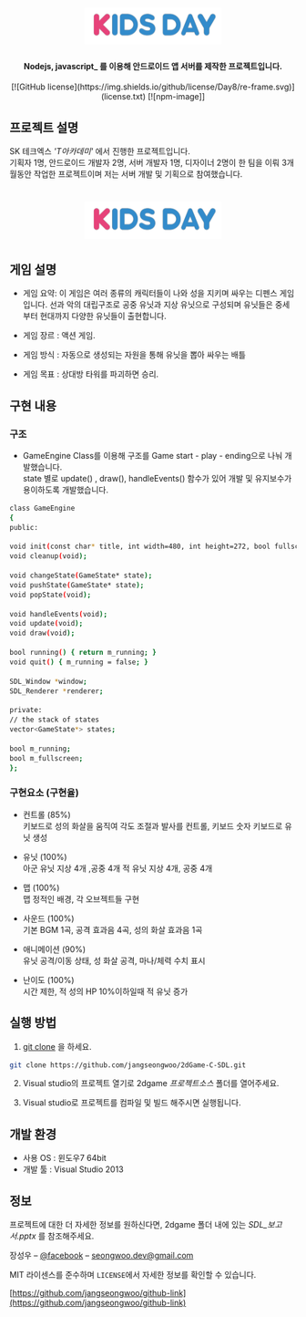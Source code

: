 <h1 align="center">
<br>
<img src="images/logo.png" alt="Kidsday" width="240" height="66">
</h1>

<h4 align="center">Nodejs, javascript_  를 이용해 안드로이드 앱 서버를 제작한 프로젝트입니다.</h4>

<p align = "center">
[![GitHub license](https://img.shields.io/github/license/Day8/re-frame.svg)](license.txt)
[![npm-image]]
</p>


## 프로젝트 설명

SK 테크엑스 _'T아카데미'_ 에서 진행한 프로젝트입니다.<br>
기획자 1명, 안드로이드 개발자 2명, 서버 개발자 1명, 디자이너 2명이 한 팀을 이뤄 3개월동안 작업한 프로젝트이며 저는 서버 개발 및 기획으로 참여했습니다.

<h1 align="center">
<img src="images/logo.png" alt="Kidsday" width="240" height="66">
</h1>


## 게임 설명
- 게임 요약: 이 게임은 여러 종류의 캐릭터들이 나와 성을 지키며 싸우는 디펜스 게임입니다. 선과 악의 대립구조로 공중 유닛과 지상 유닛으로 구성되며 유닛들은 중세부터 현대까지 다양한 유닛들이 출현합니다. 

- 게임 장르 : 액션 게임.

- 게임 방식 : 자동으로 생성되는 자원을 통해 유닛을 뽑아 싸우는 배틀 

- 게임 목표 : 상대방 타워를 파괴하면 승리.

## 구현 내용

### 구조
- GameEngine Class를 이용해 구조를 Game start - play - ending으로 나눠 개발했습니다.
<br> state 별로 update() , draw(), handleEvents() 함수가 있어 개발 및 유지보수가 용이하도록 개발했습니다.
```sh
class GameEngine
{
public:

void init(const char* title, int width=480, int height=272, bool fullscreen=false);
void cleanup(void);

void changeState(GameState* state);
void pushState(GameState* state);
void popState(void);

void handleEvents(void);
void update(void);
void draw(void);

bool running() { return m_running; }
void quit() { m_running = false; }

SDL_Window *window;
SDL_Renderer *renderer;

private:
// the stack of states
vector<GameState*> states;

bool m_running;
bool m_fullscreen;
};
```


### 구현요소 (구현율)

- 컨트롤 (85%)
<br> 키보드로 성의 화살을 움직여 각도 조절과 발사를 컨트롤, 키보드 숫자 키보드로 유닛 생성

- 유닛 (100%) 
<br> 아군 유닛 지상 4개 ,공중 4개
적 유닛 지상 4개, 공중 4개

- 맵 (100%)
<br> 맵 정적인 배경, 각 오브젝트들 구현

- 사운드 (100%)
<br> 기본 BGM 1곡, 공격 효과음 4곡, 성의 화살 효과음 1곡 

- 애니메이션 (90%)
<br> 유닛 공격/이동 상태, 성 화살 공격, 마나/체력 수치 표시

- 난이도 (100%)
<br> 시간 제한, 적 성의 HP 10%이하일때 적 유닛 증가

## 실행 방법


1. [git clone](https://github.com/jangseongwoo/2dGame-C-SDL.git) 을 하세요.
```sh
git clone https://github.com/jangseongwoo/2dGame-C-SDL.git
```

2. Visual studio의 프로젝트 열기로  2dgame  _프로젝트소스_ 폴더를 열어주세요.

3. Visual studio로 프로젝트를 컴파일 및 빌드 해주시면 실행됩니다.

## 개발 환경

- 사용 OS : 윈도우7 64bit
- 개발 툴 : Visual Studio 2013

## 정보

프로젝트에 대한 더 자세한 정보를 원하신다면,  2dgame 폴더 내에 있는 _SDL_보고서.pptx_ 를 참조해주세요.

장성우 – [@facebook](https://www.facebook.com/profile.php?id=100007028118707&ref=bookmarks) – seongwoo.dev@gmail.com

MIT 라이센스를 준수하며 ``LICENSE``에서 자세한 정보를 확인할 수 있습니다.

[https://github.com/jangseongwoo/github-link](https://github.com/jangseongwoo/github-link)

<!-- Markdown link & img dfn's -->
[npm-image]: https://img.shields.io/npm/v/datadog-metrics.svg?style=flat-square
[npm-url]: https://npmjs.org/package/datadog-metrics
[npm-downloads]: https://img.shields.io/npm/dm/datadog-metrics.svg?style=flat-square
[travis-image]: https://img.shields.io/travis/dbader/node-datadog-metrics/master.svg?style=flat-square
[travis-url]: https://travis-ci.org/dbader/node-datadog-metrics
[wiki]: https://github.com/yourname/yourproject/wiki
